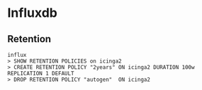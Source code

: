 # Influxdb

## Retention
    influx
    > SHOW RETENTION POLICIES on icinga2
    > CREATE RETENTION POLICY "2years" ON icinga2 DURATION 100w REPLICATION 1 DEFAULT
    > DROP RETENTION POLICY "autogen"  ON icinga2